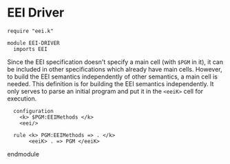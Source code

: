 EEI Driver
==========

```k
require "eei.k"

module EEI-DRIVER
  imports EEI
```

Since the EEI specification doesn't specify a main cell (with `$PGM` in it), it can be included in other specifications which already have main cells.
However, to build the EEI semantics independently of other semantics, a main cell is needed.
This definition is for building the EEI semantics independently.
It only serves to parse an initial program and put it in the `<eeiK>` cell for execution.

```k
  configuration
    <k> $PGM:EEIMethods </k>
    <eei/>

  rule <k> PGM:EEIMethods => . </k>
       <eeiK> . => PGM </eeiK>

```
endmodule
```
